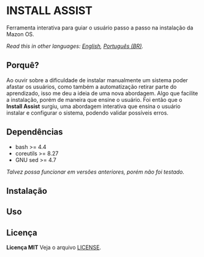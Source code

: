 INSTALL ASSIST
======
Ferramenta interativa para guiar o usuário passo a passo na instalação da Mazon OS.

*Read this in other languages: [English](README.md), [Português (BR)](README.pt-BR.md).*

Porquê?
------
Ao ouvir sobre a dificuldade de instalar manualmente um sistema poder afastar os usuários, como também a automatização retirar parte do aprendizado, isso me deu a ideia de uma nova abordagem. Algo que facilite a instalação, porém de maneira que ensine o usuário. Foi então que o **Install Assist** surgiu, uma abordagem interativa que ensina o usuário instalar e configurar o sistema, podendo validar possíveis erros.

Dependências
------
- bash >= 4.4
- coreutils >= 8.27
- GNU sed >= 4.7

*Talvez possa funcionar em versões anteriores, porém não foi testado.*

Instalação
------

Uso
------

Licença
------
**Licença MIT**
Veja o arquivo [LICENSE](LICENSE).
